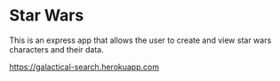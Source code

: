 # Star Wars

This is an express app that allows the user to create and view star wars characters and their data.

https://galactical-search.herokuapp.com
